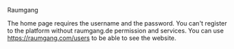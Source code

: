 Raumgang 


The home page requires the username and the password.
You can't register to the platform without raumgang.de permission and services.
You can use https://raumgang.com/users to be able to see the website.  



